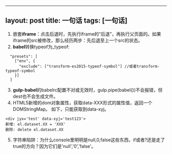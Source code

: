 
---
layout: post
title: 一句话
tags: [一句话]
---
1. 嵌套**iframe**：点击后退时，先执行iframe的“后退”，再执行父页面的。如果iframe的src被修改，那么经历两步：先后退至上一个src的状态。
2. **babel**转换typeof为_typeof:
```
  "presets": [
    ["env", {
      "exclude": ["transform-es2015-typeof-symbol"] //或者transform-typeof-symbol
    }]
  ]
```
3. **gulp-babel**的babelrc配置不对或无效时，gulp.pipe(babel())不会报错，但dest也不会生成文件。
4. HTML5新增的dom对象属性，获取data-XXX形式的属性值，返回一个DOMStringMap。
如下，只能获取到data-xyj。
```
<div jyx='test' data-xyj='test123'>
新增: el.dataset.XX = 'XXX'
删除: delete el.dataset.XX
```
5. 字符串陷阱：为什么console里明明是null,0,false这些东西，if或者?还是走了true的方向？因为它们是'null','0','false'。

